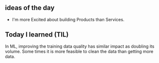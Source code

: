 ## ideas of the day

- I'm more Excited about building Products than Services. 

## Today I learned (TIL)

In ML, improving the training data quality has similar impact as doubling its volume. Some times it is more feasible to clean the data than getting more data.